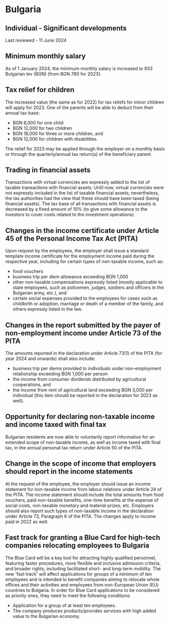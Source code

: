 # Bulgaria
## Individual - Significant developments
Last reviewed - 11 June 2024
## Minimum monthly salary
As of 1 January 2024, the minimum monthly salary is increased to 933 Bulgarian lev (BGN) (from BGN 780 for 2023). 
## Tax relief for children 
The increased value (the same as for 2022) for tax reliefs for minor children will apply for 2023. One of the parents will be able to deduct from their annual tax base:
  * BGN 6,000 for one child
  * BGN 12,000 for two children
  * BGN 18,000 for three or more children, and
  * BGN 12,000 for children with disabilities.


The relief for 2023 may be applied through the employer on a monthly basis or through the quarterly/annual tax return(s) of the beneficiary parent.
## Trading in financial assets 
Transactions with virtual currencies are expressly added to the list of taxable transactions with financial assets. Until now, virtual currencies were not expressly included in the list of taxable financial assets; nevertheless, the tax authorities had the view that these should have been taxed (being financial assets). The tax base of all transactions with financial assets is decreased by a fixed amount of 10% (to give some allowance to the investors to cover costs related to the investment operations).
## Changes in the income certificate under Article 45 of the Personal Income Tax Act (PITA) 
Upon request by the employees, the employer shall issue a standard template income certificate for the employment income paid during the respective year, including for certain types of non-taxable income, such as:
  * food vouchers
  * business trip per diem allowance exceeding BGN 1,000
  * other non-taxable compensations expressly listed (mostly applicable to state employees, such as policemen, judges, soldiers and officers in the Bulgarian army, etc.), and
  * certain social expenses provided to the employees for cases such as childbirth or adoption, marriage or death of a member of the family, and others expressly listed in the law.


## Changes in the report submitted by the payer of non-employment income under Article 73 of the PITA 
The amounts reported in the declaration under Article 73(1) of the PITA (for year 2024 and onwards) shall also include:
  * business trip per diems provided to individuals under non-employment relationship exceeding BGN 1,000 per person
  * the income from consumer dividends distributed by agricultural cooperations, and
  * the income from rent of agricultural land exceeding BGN 3,000 per individual (this item should be reported in the declaration for 2023 as well).


## Opportunity for declaring non-taxable income and income taxed with final tax
Bulgarian residents are now able to voluntarily report information for an extended scope of non-taxable income, as well as income taxed with final tax, in the annual personal tax return under Article 50 of the PITA.
## Change in the scope of income that employers should report in the income statements
At the request of the employee, the employer should issue an income statement for non-taxable income from labour relations under Article 24 of the PITA. The income statement should include the total amounts from food vouchers, paid non-taxable benefits, one-time benefits at the expense of social costs, non-taxable monetary and material prizes, etc.
Employers should also report such types of non-taxable income in the declaration under Article 73, Paragraph 6 of the PITA.
The changes apply to income paid in 2022 as well.
## Fast track for granting a Blue Card for high-tech companies relocating employees to Bulgaria
The Blue Card will be a key tool for attracting highly qualified personnel, featuring faster procedures, more flexible and inclusive admission criteria, and broader rights, including facilitated short- and long-term mobility.
The new 'fast track' will affect applications for groups of a minimum of ten employees and is intended to benefit companies aiming to relocate whole offices and their activities and employees from non-European Union (EU) countries to Bulgaria.
In order for Blue Card applications to be considered as priority ones, they need to meet the following conditions:
  * Application for a group of at least ten employees.
  * The company produces products/provides services with high added value to the Bulgarian economy.


